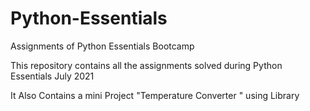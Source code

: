# Python-Essentials
Assignments of Python Essentials Bootcamp

This repository contains all the assignments solved during Python Essentials July 2021

It Also Contains a mini Project "Temperature Converter " using Library
